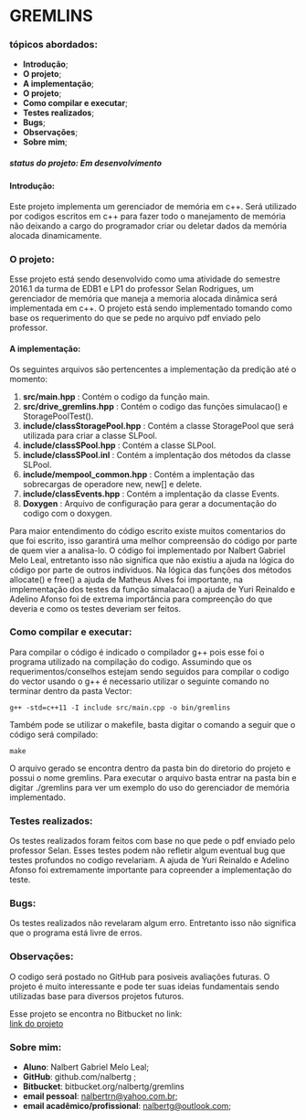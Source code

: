 # GREMLINS

### tópicos abordados:  

- **Introdução**;
- **O projeto**;
- **A implementação**;
- **O projeto**;
- **Como compilar e executar**;
- **Testes realizados**;
- **Bugs**;
- **Observações**;
- **Sobre mim**;

##### status do projeto: **Em desenvolvimento**  
    
#### Introdução:  
  Este projeto implementa um gerenciador de memória em c++. Será utilizado por codigos escritos em c++ para fazer todo o manejamento de memória não deixando a cargo do programador criar ou deletar dados da memória alocada dinamicamente.

### O projeto:
  Esse projeto está sendo desenvolvido como uma atividade do semestre 2016.1 da turma de EDB1 e LP1 do professor Selan Rodrigues, um gerenciador de memória que maneja a memoria alocada dinâmica será implementada em c++. O projeto está sendo implementado tomando como base os requerimento do que se pede no arquivo pdf enviado pelo professor. 
   
#### A implementação:  
  
  Os seguintes arquivos são pertencentes a implementação da predição até o momento:
  
  1) **src/main.hpp** : Contém o codigo da função main.  
  2) **src/drive_gremlins.hpp** : Contém o codigo das funções simulacao() e StoragePoolTest().  
  3) **include/classStoragePool.hpp** :  Contém a classe StoragePool que será utilizada para criar a classe SLPool.  
  4) **include/classSPool.hpp** :  Contém a classe SLPool.  
  5) **include/classSPool.inl** : Contém a implentação dos métodos da classe SLPool.  
  6) **include/mempool_common.hpp** : Contém a implentação das sobrecargas de operadore new, new[] e delete.  
  7) **include/classEvents.hpp** : Contém a implentação da classe Events.  
  8) **Doxygen** :  Arquivo de configuração para gerar a documentação do codigo com o doxygen.  

  Para maior entendimento do código escrito existe muitos comentarios do que foi escrito, isso garantirá uma melhor compreensão do código por parte de quem vier a analisa-lo.
  O código foi implementado por Nalbert Gabriel Melo Leal, entretanto isso não significa que não existiu a ajuda na lógica do código por parte de outros individuos. Na lógica das funções dos métodos allocate() e free() a ajuda de Matheus Alves foi importante, na implementação dos testes da função simalacao() a ajuda de Yuri Reinaldo e Adelino Afonso foi de extrema importância para compreenção do que deveria e como os testes deveriam ser feitos.
  
### Como compilar e executar:
  Para compilar o código é indicado o compilador g++ pois esse foi o programa utilizado na compilação do codigo. Assumindo que os requerimentos/conselhos estejam sendo seguidos para compilar o codigo do vector usando o g++ é necessario utilizar o seguinte comando no terminar dentro da pasta Vector:
  
    g++ -std=c++11 -I include src/main.cpp -o bin/gremlins
  
  Também pode se utilizar o makefile, basta digitar o comando a seguir que o código será compilado:
  
    make
  
  O arquivo gerado se encontra dentro da pasta bin do diretorio do projeto e possui o nome gremlins. Para executar o arquivo basta entrar na pasta bin e digitar ./gremlins para ver um exemplo do uso do gerenciador de memória implementado.  

### Testes realizados:
  
  Os testes realizados foram feitos com base no que pede o pdf enviado pelo professor Selan. Esses testes podem não refletir algum eventual bug que testes profundos no codigo revelariam. A ajuda de Yuri Reinaldo e Adelino Afonso foi extremamente importante para copreender a implementação do teste.
    
### Bugs:
  
  Os testes realizados não revelaram algum erro. Entretanto isso não significa que o programa está livre de erros.

### Observações:

  O codigo será postado no GitHub para posiveis avaliações futuras. O projeto é muito interessante e pode ter suas ideias fundamentais sendo utilizadas base para diversos projetos futuros.

  Esse projeto se encontra no Bitbucket no link:  
   [link do projeto](https://bitbucket.org/nalbertg/gremlins)


### Sobre mim:
    
- **Aluno**: Nalbert Gabriel Melo Leal;  
- **GitHub**: github.com/nalbertg ;
- **Bitbucket**: bitbucket.org/nalbertg/gremlins
- **email pessoal**: nalbertrn@yahoo.com.br;  
- **email acadêmico/profissional**: nalbertg@outlook.com;  
  
